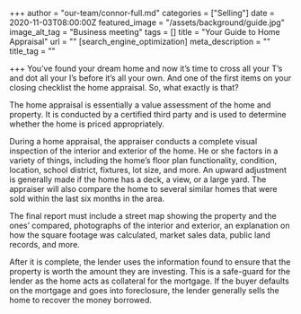 +++
author = "our-team/connor-full.md"
categories = ["Selling"]
date = 2020-11-03T08:00:00Z
featured_image = "/assets/background/guide.jpg"
image_alt_tag = "Business meeting"
tags = []
title = "Your Guide to Home Appraisal"
url = ""
[search_engine_optimization]
meta_description = ""
title_tag = ""

+++
You’ve found your dream home and now it’s time to cross all your T’s and dot all your I’s before it’s all your own. And one of the first items on your closing checklist the home appraisal. So, what exactly is that?

The home appraisal is essentially a value assessment of the home and property. It is conducted by a certified third party and is used to determine whether the home is priced appropriately.

During a home appraisal, the appraiser conducts a complete visual inspection of the interior and exterior of the home. He or she factors in a variety of things, including the home’s floor plan functionality, condition, location, school district, fixtures, lot size, and more. An upward adjustment is generally made if the home has a deck, a view, or a large yard. The appraiser will also compare the home to several similar homes that were sold within the last six months in the area.

The final report must include a street map showing the property and the ones’ compared, photographs of the interior and exterior, an explanation on how the square footage was calculated, market sales data, public land records, and more.

After it is complete, the lender uses the information found to ensure that the property is worth the amount they are investing. This is a safe-guard for the lender as the home acts as collateral for the mortgage. If the buyer defaults on the mortgage and goes into foreclosure, the lender generally sells the home to recover the money borrowed.